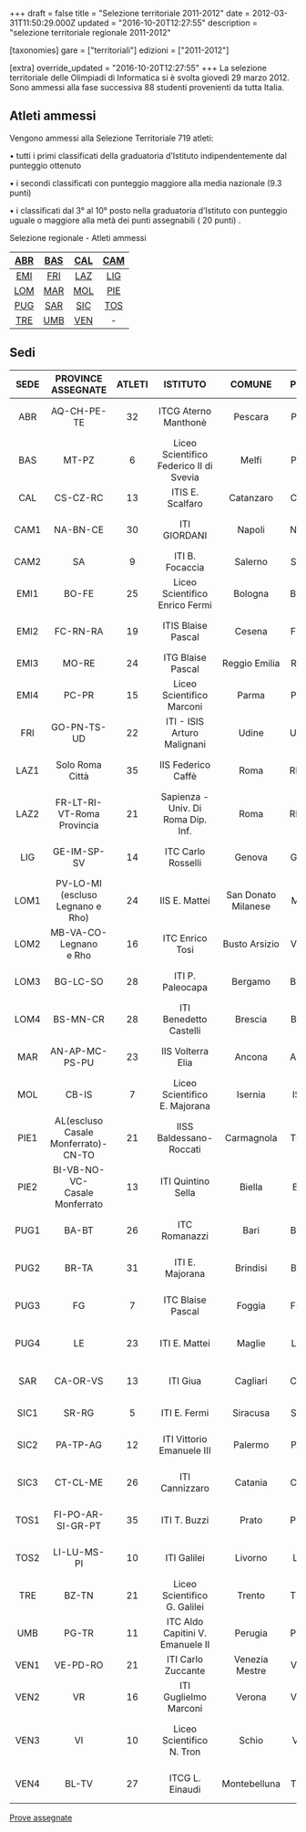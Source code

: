 +++
draft = false
title = "Selezione territoriale 2011-2012"
date = 2012-03-31T11:50:29.000Z
updated = "2016-10-20T12:27:55"
description = "selezione territoriale regionale 2011-2012"

[taxonomies]
gare = ["territoriali"]
edizioni = ["2011-2012"]

[extra]
override_updated = "2016-10-20T12:27:55"
+++
La selezione territoriale delle Olimpiadi di Informatica si è svolta giovedì 29 marzo 2012. Sono ammessi alla fase successiva 88 studenti provenienti da tutta Italia.
<!-- more -->
## Atleti ammessi

Vengono ammessi alla Selezione Territoriale 719 atleti:

• tutti i primi classificati della graduatoria d’Istituto indipendentemente dal punteggio ottenuto

• i secondi classificati con punteggio maggiore alla media nazionale (9.3 punti)

• i classificati dal 3° al 10° posto nella graduatoria d’Istituto con punteggio uguale o maggiore alla metà dei punti assegnabili ( 20 punti) .

Selezione regionale - Atleti ammessi

|  [ABR](http://81.208.32.83:8080/ioi/files/Abruzzo2012.pdf)  | [BAS](http://81.208.32.83:8080/ioi/files/Basilicata2012.pdf) | [CAL](http://81.208.32.83:8080/ioi/files/Calabria2012.pdf) | [CAM](http://81.208.32.83:8080/ioi/files/Campania2012.pdf) |
| :---------------------------------------------------------: | :----------------------------------------------------------: | :--------------------------------------------------------: | :--------------------------------------------------------: |
|  [EMI](http://81.208.32.83:8080/ioi/files/Emilia2012.pdf)   |   [FRI](http://81.208.32.83:8080/ioi/files/Friuli2012.pdf)   |  [LAZ](http://81.208.32.83:8080/ioi/files/Lazio2012.pdf)   | [LIG](http://81.208.32.83:8080/ioi/files/Liguria2012.pdf)  |
| [LOM](http://81.208.32.83:8080/ioi/files/Lombardia2012.pdf) |   [MAR](http://81.208.32.83:8080/ioi/files/Marche2012.pdf)   |  [MOL](http://81.208.32.83:8080/ioi/files/Molise2012.pdf)  | [PIE](http://81.208.32.83:8080/ioi/files/Piemonte2012.pdf) |
|  [PUG](http://81.208.32.83:8080/ioi/files/Puglia-2012.pdf)  |  [SAR](http://81.208.32.83:8080/ioi/files/Sardegna2012.pdf)  | [SIC](http://81.208.32.83:8080/ioi/files/Sicilia2012.pdf)  | [TOS](http://81.208.32.83:8080/ioi/files/Toscana2012.pdf)  |
| [TRE](http://81.208.32.83:8080/ioi/files/Trentino2012.pdf)  |   [UMB](http://81.208.32.83:8080/ioi/files/Umbria2012.pdf)   |  [VEN](http://81.208.32.83:8080/ioi/files/Veneto2012.pdf)  |                             -                              |

## Sedi

| **SEDE** |       **PROVINCE ASSEGNATE**        | **ATLETI** |              **ISTITUTO**               |     **COMUNE**      | **PV** |                                 **REFERENTE**                                  |
| :------: | :---------------------------------: | :--------: | :-------------------------------------: | :-----------------: | :----: | :----------------------------------------------------------------------------: |
|   ABR    |             AQ-CH-PE-TE             |     32     |          ITCG Aterno Manthonè           |       Pescara       |   PE   |            [Prof.ssa Rossana D´Ignazio](mailto:digros@katamail.com)            |
|   BAS    |                MT-PZ                |     6      | Liceo Scientifico Federico II di Svevia |        Melfi        |   PZ   |          [Prof.ssa Teresa Caruso](mailto:teresa.caruso@istruzione.it)          |
|   CAL    |              CS-CZ-RC               |     13     |            ITIS E. Scalfaro             |      Catanzaro      |   CZ   |           [Prof. Bruno Dattilo](mailto:bruno.dattilo@istruzione.it)            |
|   CAM1   |              NA-BN-CE               |     30     |              ITI GIORDANI               |       Napoli        |   NA   |              [Prof. Antonio Artesi](mailto:anardoc.it@tiscali.it)              |
|   CAM2   |                 SA                  |     9      |             ITI B. Focaccia             |       Salerno       |   SA   |              [Prof. Nicola Ansanelli](mailto:ansanelli@alice.it)               |
|   EMI1   |                BO-FE                |     25     |     Liceo Scientifico Enrico Fermi      |       Bologna       |   BO   |           [Prof.ssa Giorgeliana Carletto](mailto:gcarletto@email.it)           |
|   EMI2   |              FC-RN-RA               |     19     |           ITIS Blaise Pascal            |       Cesena        |   FC   |       [Prof.ssa Vanna Zabberoni](mailto:vanna.zabberoni@itis-cesena.it)        |
|   EMI3   |                MO-RE                |     24     |            ITG Blaise Pascal            |    Reggio Emilia    |   RE   |            [Prof. Giulio Angiani](mailto:giulio.angiani@gmail.com)             |
|   EMI4   |                PC-PR                |     15     |        Liceo Scientifico Marconi        |        Parma        |   PR   |              [Prof.ssa Maria Botta](mailto:maria_botta@libero.it)              |
|   FRI    |             GO-PN-TS-UD             |     22     |       ITI - ISIS Arturo Malignani       |        Udine        |   UD   |         [Prof.ssa Nicoletta Negrello](mailto:negrello@malignani.ud.it)         |
|   LAZ1   |           Solo Roma Città           |     35     |           IIS Federico Caffè            |        Roma         |   RM   |            [Prof.ssa Francesca Bussotti](mailto:frankbu@inwind.it)             |
|   LAZ2   |     FR-LT-RI-VT-Roma Provincia      |     21     |   Sapienza - Univ. Di Roma Dip. Inf.    |        Roma         |   RM   |           [Prof.ssa Annalisa Massini](mailto:massini@di.uniroma1.it)           |
|   LIG    |             GE-IM-SP-SV             |     14     |           ITC Carlo Rosselli            |       Genova        |   GE   |             [Prof.ssa Genzianella Foresti](mailto:geforest@tin.it)             |
|   LOM1   |  PV-LO-MI (escluso Legnano e Rho)   |     24     |              IIS E. Mattei              | San Donato Milanese |   MI   |               [Prof. Luca Mazzei](mailto:luca.mazzei@libero.it)                |
|   LOM2   |     MB-VA-CO-Legnano<br/> e Rho     |     16     |             ITC Enrico Tosi             |    Busto Arsizio    |   VA   |           [Prof.ssa Silvia Tondo](mailto:silvia.tondo@itctosi.va.it)           |
|   LOM3   |              BG-LC-SO               |     28     |            ITI P. Paleocapa             |       Bergamo       |   BG   |            [Prof. Cesare Bottaro](mailto:cesare.bottaro@gmail.com)             |
|   LOM4   |              BS-MN-CR               |     28     |         ITI Benedetto Castelli          |       Brescia       |   BS   |      [Prof. Alessandro Bugatti](mailto:alessandro.bugatti@istruzione.it)       |
|   MAR    |           AN-AP-MC-PS-PU            |     23     |            IIS Volterra Elia            |       Ancona        |   AN   |           [Prof. Giampaolo Brancatello](mailto:winter57g@gmail.com)            |
|   MOL    |                CB-IS                |     7      |      Liceo Scientifico E. Majorana      |       Isernia       |   IS   |      [Prof.ssa Alessandra Moauro](mailto:alessandra.moauro@istruzione.it)      |
|   PIE1   | AL(escluso Casale Monferrato)-CN-TO |     21     |         IISS Baldessano-Roccati         |     Carmagnola      |   TO   |      [Prof. Giovanni Spadafora](mailto:giovanni.spadafora@istruzione.it)       |
|   PIE2   | BI-VB-NO-VC-<br/> Casale Monferrato |     13     |           ITI Quintino Sella            |       Biella        |   BI   |         [Prof. Sandro Landorno](mailto:sandro.landorno@itis.biella.it)         |
|   PUG1   |                BA-BT                |     26     |              ITC Romanazzi              |        Bari         |   BA   |         [Prof. Antonio De Carne](mailto:antonio.decarne@istruzione.it)         |
|   PUG2   |                BR-TA                |     31     |             ITI E. Majorana             |      Brindisi       |   BR   |                [Prof. Giuseppe Cavallo](mailto:giohorse@tin.it)                |
|   PUG3   |                 FG                  |     7      |            ITC Blaise Pascal            |       Foggia        |   FG   | [Prof. Lucio Antonio Tortorella](mailto:lucioantonio.tortorella@istruzione.it) |
|   PUG4   |                 LE                  |     23     |              ITI E. Mattei              |       Maglie        |   LE   |               [Prof. Nunzio Galati](mailto:galati@itismaglie.it)               |
|   SAR    |              CA-OR-VS               |     13     |                ITI Giua                 |      Cagliari       |   CA   |       [Prof.ssa Grazia Chiuchiolo](mailto:grazia.chiuchiolo@tiscali.it)        |
|   SIC1   |                SR-RG                |     5      |              ITI E. Fermi               |      Siracusa       |   SR   |                 [Prof. Lucio Santo](mailto:sanluciano@tin.it)                  |
|   SIC2   |              PA-TP-AG               |     12     |        ITI Vittorio Emanuele III        |       Palermo       |   PA   |            [Prof. Salvatore Truncali](mailto:truncali.s@libero.it)             |
|   SIC3   |              CT-CL-ME               |     26     |             ITI Cannizzaro              |       Catania       |   CT   |           [Prof.ssa Cettina Allegra](mailto:cettina.allegra@tin.it)            |
|   TOS1   |          FI-PO-AR-SI-GR-PT          |     35     |              ITI T. Buzzi               |        Prato        |   PO   |              [Prof.ssa Grazia Biondi](mailto:g.biondi3@gmail.com)              |
|   TOS2   |             LI-LU-MS-PI             |     10     |               ITI Galilei               |       Livorno       |   LI   |         [Prof. Salvatore Speranza](mailto:salvatoresperanza@alice.it)          |
|   TRE    |                BZ-TN                |     21     |      Liceo Scientifico G. Galilei       |       Trento        |   TN   |            [Prof.ssa Gabriella Armani](mailto:gabarm57@hotmail.com)            |
|   UMB    |                PG-TR                |     11     |    ITC Aldo Capitini V. Emanuele II     |       Perugia       |   PG   |    [Prof.ssa Annastella Federici](mailto:annastella.federici@istruzione.it)    |
|   VEN1   |              VE-PD-RO               |     21     |           ITI Carlo Zuccante            |   Venezia Mestre    |   VE   |                [Prof. Carlo Salvagno](mailto:c_salvagno@tin.it)                |
|   VEN2   |                 VR                  |     16     |          ITI Guglielmo Marconi          |       Verona        |   VR   |             [Prof. Lorenzo De Carli](mailto:ldecarli@marconivr.it)             |
|   VEN3   |                 VI                  |     10     |        Liceo Scientifico N. Tron        |        Schio        |   VI   |         [Prof. Angelo Franco Catena](mailto:angelo.catena@tron.vi.it)          |
|   VEN4   |                BL-TV                |     27     |             ITCG L. Einaudi             |    Montebelluna     |   TV   |             [Prof. Gianluigi Ziliotto](mailto:g.ziliotto@alice.it)             |

[Prove assegnate](http://backup.olimpiadi-informatica.it/files/prove%20territoriali%202012.zip)
